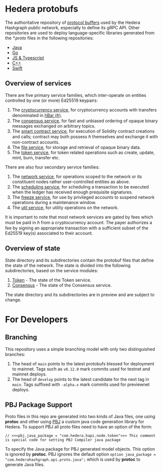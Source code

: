 # Hedera protobufs
The authoritative repository of [protocol buffers](https://developers.google.com/protocol-buffers) 
used by the Hedera Hashgraph public network, especially to define its gRPC API. Other repositories 
are used to deploy language-specific libraries generated 
from the _*.proto_ files in the following repositories:
 - [Java](https://github.com/hashgraph/hedera-protobufs-java)
 - [Go](https://github.com/hashgraph/hedera-protobufs-go)
 - [JS & Typescript](https://github.com/hashgraph/protobuf.js)
 - [C++](https://github.com/hashgraph/hedera-protobufs-cpp)
 - [Swift](https://github.com/hashgraph/hedera-protobufs-swift)

## Overview of services

There are five primary service families, which inter-operate on entities 
controlled by one (or more) Ed25519 keypairs:
1. The [cryptocurrency service](services/crypto_service.proto),
for cryptocurrency accounts with transfers denominated 
in [hBar (ℏ)](https://help.hedera.com/hc/en-us/articles/360000674317-What-are-the-official-HBAR-cryptocurrency-denominations-).
2. The [consensus service](services/consensus_service.proto), for
fast and unbiased ordering of opaque binary messages exchanged on 
arbitrary topics.
3. The [smart contract service](services/smart_contract_service.proto), for
execution of Solidity contract creations and calls; contract may both possess
ℏ themselves and exchange it with non-contract accounts.
4. The [file service](services/file_service.proto), for storage and 
retrieval of opaque binary data.
5. The [token service](services/token_service.proto), for token related operations such as create, update, mint, burn, transfer etc.

There are also four secondary service families:
1. The [network service](services/network_service.proto), for operations scoped
to the network or its constituent nodes rather user-controlled entities as above.
2. The [scheduling service](services/schedule_service.proto), for scheduling a transaction to 
be executed when the ledger has received enough prequisite signatures. 
3. The [freeze service](services/freeze_service.proto), for use by 
privileged accounts to suspend network operations during a maintenance window.
4. The [util service](services/util_service.proto), for utility operations on the network.

It is important to note that most network services are gated by fees which 
must be paid in ℏ from a cryptocurrency account. The payer authorizes a
fee by signing an appropriate transaction with a sufficient subset of the 
Ed25519 key(s) associated to their account.

## Overview of state
State directory and its subdirectories contain the protobuf files that define the state of the network.
The state is divided into the following subdirectories, based on the service modules:
1. [Token](services/state/token) - The state of the Token service.
2. [Consensus](services/state/consensus) - The state of the Consensus service.

The state directory and its subdirectories  are in preview and are subject to change.

# For Developers

## Branching
This repository uses a simple branching model with only two distinguished branches:
 1. The head of `main` points to the latest protobufs blessed for deployment to mainnet. 
Tags such as `v0.12.0` mark commits used for testnet and mainnet deploys.
 2. The head of `develop` points to the latest candidate for the next tag in `main`. 
Tags suffixed with `-alpha.x` mark commits used for previewnet deploys. 

## PBJ Package Support
Proto files in this repo are generated into two kinds of Java files, one using **protoc** and other using 
[PBJ](https://github.com/hashgraph/pbj) a custom java code generation library for Hedera. To support PBJ all proto files
need to have an option of the form:
```
// <<<pbj.java_package = "com.hedera.hapi.node.token">>> This comment is special code for setting PBJ Compiler java package
```
To specify the Java package for PBJ generated model objects. This option is ignored by **protoc**. PBJ ignores the default 
option `option java_package = "com.hederahashgraph.api.proto.java";` which is used by **protoc** to generate Java files.